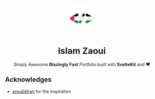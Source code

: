 <p align="center">
<a href="https://www.islamzaoui.top/"><img src=https://github.com/islamzaoui/portfolio/blob/main/static/pwa-512x512.png width=96 hieght=96 style="border-radius: 9999px; object-fit: cover;" /></a>
</p>

<h1 align="center">Islam Zaoui</h1>

<p align="center">
Simply Awesome <b>Blazingly Fast</b> Portfolio built with <b>SvelteKit</b> and <b>❤</b>
</p>

## Acknowledges

- [ansubkhan](https://ansubkhan.com/) for the inspiration
